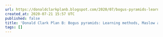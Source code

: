 ```yaml
---
url: https://donaldclarkplanb.blogspot.com/2020/07/bogus-pyramids-learning-methods-maslow.html?m=1
created_at: 2020-07-21 15:57 UTC
published: false
title: 'Donald Clark Plan B: Bogus pyramids: Learning methods, Maslow and Bloom'
tags: []
---
```



